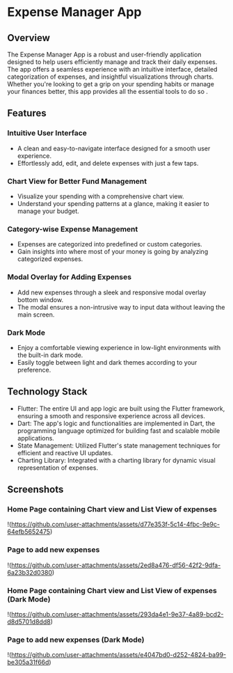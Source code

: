 # Expense Manager App
## Overview
The Expense Manager App is a robust and user-friendly application designed to help users efficiently manage and track their daily expenses. The app offers a seamless experience with an intuitive interface, detailed categorization of expenses, and insightful visualizations through charts. Whether you're looking to get a grip on your spending habits or manage your finances better, this app provides all the essential tools to do so .

## Features
### Intuitive User Interface
- A clean and easy-to-navigate interface designed for a smooth user experience.
- Effortlessly add, edit, and delete expenses with just a few taps.
### Chart View for Better Fund Management
- Visualize your spending with a comprehensive chart view.
- Understand your spending patterns at a glance, making it easier to manage your budget.
### Category-wise Expense Management
- Expenses are categorized into predefined or custom categories.
- Gain insights into where most of your money is going by analyzing categorized expenses.
### Modal Overlay for Adding Expenses
- Add new expenses through a sleek and responsive modal overlay bottom window.
- The modal ensures a non-intrusive way to input data without leaving the main screen.
### Dark Mode
- Enjoy a comfortable viewing experience in low-light environments with the built-in dark mode.
- Easily toggle between light and dark themes according to your preference.
## Technology Stack
- Flutter: The entire UI and app logic are built using the Flutter framework, ensuring a smooth and responsive experience across all devices.
- Dart: The app's logic and functionalities are implemented in Dart, the programming language optimized for building fast and scalable mobile applications.
- State Management: Utilized Flutter's state management techniques for efficient and reactive UI updates.
- Charting Library: Integrated with a charting library for dynamic visual representation of expenses.

## Screenshots
### Home Page containing Chart view and List View of expenses
!(https://github.com/user-attachments/assets/d77e353f-5c14-4fbc-9e9c-64efb5652475)
### Page to add new expenses
!(https://github.com/user-attachments/assets/2ed8a476-df56-42f2-9dfa-6a23b32d0380)
### Home Page containing Chart view and List View of expenses (Dark Mode)
!(https://github.com/user-attachments/assets/293da4e1-9e37-4a89-bcd2-d8d5701d8dd8)
### Page to add new expenses (Dark Mode)
!(https://github.com/user-attachments/assets/e4047bd0-d252-4824-ba99-be305a31f66d)



